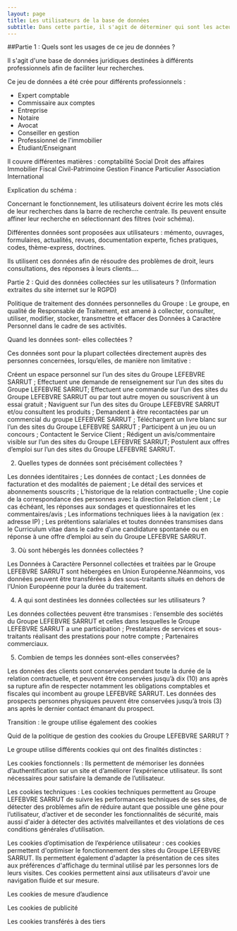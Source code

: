 ```yaml
---
layout: page
title: Les utilisateurs de la base de données 
subtitle: Dans cette partie, il s'agit de déterminer qui sont les acteurs qui utilisent la base de données et quelles données sont collectées sur ces mêmes usagers. 
---
```


##Partie 1 : Quels sont les usages de ce jeu de données ? 

Il s'agit d'une base de données juridiques destinées à différents professionnels afin de faciliter leur recherches. 

Ce jeu de données a été crée pour différents professionnels : 
* Expert comptable 
* Commissaire aux comptes 
* Entreprise 
* Notaire 
* Avocat 
* Conseiller en gestion 
* Professionnel de l'immobilier 
* Étudiant/Enseignant

Il couvre différentes matières :
comptabilité 
Social 
Droit des affaires 
Immobilier 
Fiscal 
Civil-Patrimoine 
Gestion Finance 
Particulier 
Association 
International 

Explication du schéma : 

Concernant le fonctionnement, les utilisateurs doivent écrire les mots clés de leur recherches dans la  barre de recherche centrale. Ils peuvent ensuite affiner leur recherche en sélectionnant des filtres (voir schéma). 

Différentes données sont proposées aux utilisateurs : mémento, ouvrages, formulaires, actualités, revues, documentation experte, fiches pratiques, codes, thème-express, doctrines. 

Ils utilisent ces données afin de résoudre des problèmes de droit, leurs consultations, des réponses à leurs clients....



Partie 2 : Quid des données collectées sur les utilisateurs ? (Information extraites du site internet sur le RGPD) 

Politique de traitement des données personnelles du Groupe : Le groupe, en qualité de Responsable de Traitement, est amené à collecter, consulter, utiliser, modifier, stocker, transmettre et effacer des Données à Caractère Personnel dans le cadre de ses activités.

Quand les  données sont- elles collectées ? 

Ces données sont pour la plupart collectées directement auprès des personnes concernées, lorsqu’elles, de manière non limitative :

Créent un espace personnel sur l’un des sites du Groupe LEFEBVRE SARRUT ;
Effectuent une demande de renseignement sur l’un des sites du Groupe LEFEBVRE SARRUT;
Effectuent une commande sur l’un des sites du Groupe LEFEBVRE SARRUT ou par tout autre moyen ou souscrivent à un essai gratuit ;
Naviguent sur l’un des sites du Groupe LEFEBVRE SARRUT et/ou consultent les produits ;
Demandent à être recontactées par un commercial du groupe LEFEBVRE SARRUT ;
Téléchargent un livre blanc sur l’un des sites du Groupe LEFEBVRE SARRUT ;
Participent à un jeu ou un concours ;
Contactent le Service Client ;
Rédigent un avis/commentaire visible sur l’un des sites du Groupe LEFEBVRE SARRUT;
Postulent aux offres d’emploi sur l’un des sites du Groupe LEFEBVRE SARRUT.

2) Quelles types de données sont précisément collectées ? 

Les données identitaires ;
Les données de contact ;
Les données de facturation et des modalités de paiement ;
Le détail des services et abonnements souscrits ;
L’historique de la relation contractuelle ;
Une copie de la correspondance des personnes avec la direction Relation client ;
Le cas échéant, les réponses aux sondages et questionnaires et les commentaires/avis ; Les informations techniques liées à la navigation (ex : adresse IP) ;
Les prétentions salariales et toutes données transmises dans le Curriculum vitae dans le cadre d’une candidature spontanée ou en réponse à une offre d’emploi au sein du Groupe LEFEBVRE SARRUT.

3) Où sont hébergés les données collectées ? 

Les Données à Caractère Personnel collectées et traitées par le Groupe LEFEBVRE SARRUT sont hébergées en Union Européenne.Néanmoins, vos données peuvent être transférées à des sous-traitants situés en dehors de l’Union Européenne pour la durée du traitement.




4) A qui sont destinées les données collectées sur les utilisateurs ?

Les données collectées peuvent être transmises :
l’ensemble des sociétés du Groupe LEFEBVRE SARRUT et celles dans lesquelles le Groupe LEFEBVRE SARRUT a une participation ;
Prestataires de services et sous-traitants réalisant des prestations pour notre compte ;
Partenaires commerciaux. 

5) Combien de temps les données sont-elles conservées?

Les données des clients sont conservées pendant toute la durée de la relation contractuelle, et peuvent être conservées jusqu’à dix (10) ans après sa rupture afin de respecter notamment les obligations comptables et fiscales qui incombent au groupe LEFEBVRE SARRUT. Les données des prospects personnes physiques peuvent être conservées jusqu’à trois (3) ans après le dernier contact émanant du prospect.

Transition : le groupe utilise également des cookies 

Quid de la politique de gestion des cookies du Groupe LEFEBVRE SARRUT ? 


Le groupe utilise différents cookies qui ont des finalités distinctes : 

Les cookies fonctionnels : Ils permettent de mémoriser les données d’authentification sur un site et d’améliorer l’expérience utilisateur. Ils sont nécessaires pour satisfaire la demande de l’utilisateur.

Les cookies techniques : Les cookies techniques permettent au Groupe LEFEBVRE SARRUT de suivre les performances techniques de ses sites, de détecter des problèmes afin de réduire autant que possible une gêne pour l’utilisateur, d’activer et de seconder les fonctionnalités de sécurité, mais aussi d'aider à détecter des activités malveillantes et des violations de ces conditions générales d’utilisation.

Les cookies d’optimisation de l’expérience utilisateur : ces cookies permettent d'optimiser le fonctionnement des sites du Groupe LEFEBVRE SARRUT. Ils permettent également d'adapter la présentation de ces sites aux préférences d'affichage du terminal utilisé par les personnes lors de leurs visites. Ces cookies permettent ainsi aux utilisateurs d'avoir une navigation fluide et sur mesure. 

Les cookies de mesure d’audience 

Les cookies de publicité 

Les cookies transférés à des tiers
